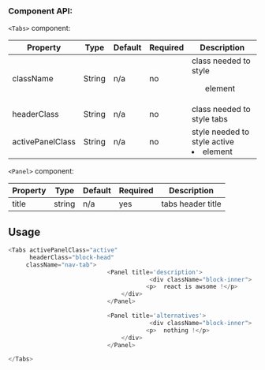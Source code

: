 ### Component API:
`<Tabs>` component:

| Property | Type | Default | Required | Description |
|------------------|--------|---------|----------|-------------------------------------------|
| className | String | n/a | no | class needed to style <ul> element |
| headerClass | String | n/a | no | class needed to style tabs <div> |
| activePanelClass | String | n/a | no | style needed to style active <li> element |


`<Panel>` component:

| Property | Type | Default | Required | Description |
|----------|--------|---------|----------|--------------------|
| title | string | n/a | yes | tabs header  title |

## Usage
```javascript
<Tabs activePanelClass="active"
      headerClass="block-head"
     className="nav-tab">
                            <Panel title='description'>
                                        <div className="block-inner">
                                       <p>  react is awsome !</p>
                                </div>
                            </Panel>

                            <Panel title='alternatives'>
                                        <div className="block-inner">
                                       <p>  nothing !</p>
                                </div>
                            </Panel>

</Tabs>
```
